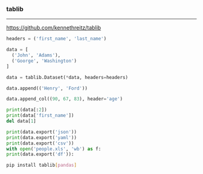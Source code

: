### tablib
---
https://github.com/kennethreitz/tablib

```py
headers = ('first_name', 'last_name')

data = [
  ('John', 'Adams'),
  ('Goorge', 'Washington')
]

data = tablib.Dataset(*data, headers=headers)

data.append(('Henry', 'Ford'))

data.append_col((90, 67, 83), header='age')

print(data[:2])
print(data['first_name'])
del data[1]

print(data.export('json'))
print(data.export('yaml'))
print(data.export('csv'))
with open('people.xls', 'wb') as f:
print(data.export('df')):
```

```sh
pip install tablib[pandas]
```

```
```

